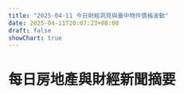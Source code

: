 ```yaml
---
title: "2025-04-11 今日財經洞見與臺中物件價格波動"
date: 2025-04-11T20:07:23+08:00
draft: false
showChart: true
---
```


# 每日房地產與財經新聞摘要



